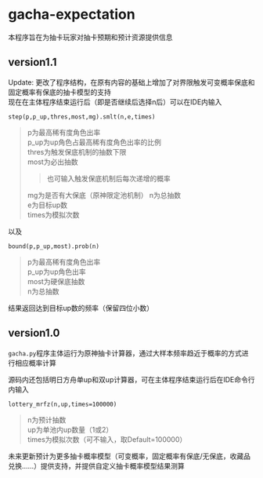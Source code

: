 # gacha-expectation<br>

本程序旨在为抽卡玩家对抽卡预期和预计资源提供信息<br>

version1.1
---
Update: 更改了程序结构，在原有内容的基础上增加了对界限触发可变概率保底和固定概率有保底的抽卡模型的支持<br>
现在在主体程序结束运行后（即是否继续后选择n后）可以在IDE内输入
```
step(p,p_up,thres,most,mg).smlt(n,e,times)
```
>p为最高稀有度角色出率<br>
>p_up为up角色占最高稀有度角色出率的比例<br>
>thres为触发保底机制的抽数下限<br>
>most为必出抽数<br>
>>也可输入触发保底机制后每次递增的概率<br>
>
>mg为是否有大保底（原神限定池机制）
>n为总抽数<br>
>e为目标up数<br>
>times为模拟次数<br>

以及
```
bound(p,p_up,most).prob(n)
```
>p为最高稀有度角色出率<br>
>p_up为up角色出率<br>
>most为硬保底抽数<br>
>n为总抽数<br>

结果返回达到目标up数的频率（保留四位小数）<br>


version1.0
---
`gacha.py`程序主体运行为原神抽卡计算器，通过大样本频率趋近于概率的方式进行相应概率计算<br>

源码内还包括明日方舟单up和双up计算器，可在主体程序结束运行后在IDE命令行内输入
```
lottery_mrfz(n,up,times=100000)
```
>n为预计抽数<br>
>up为单池内up数量（1或2）<br>
>times为模拟次数（可不输入，取Default=100000）<br>

未来更新预计为更多抽卡概率模型（可变概率，固定概率有保底/无保底，收藏品兑换……）提供支持，并提供自定义抽卡概率模型结果测算
